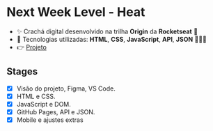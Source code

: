 # Next Week Level - Heat

- ✨ Crachá digital desenvolvido na trilha **Origin** da **Rocketseat** 🚀
- 🌠 Tecnologias utilizadas: **HTML**, **CSS**, **JavaScript**, **API**, **JSON** 👨🏻‍🚀
- 👉 [Projeto](https://rogeriofrsouza.github.io/nlw-heat/)


## Stages

- [x] Visão do projeto, Figma, VS Code. 
- [x] HTML e CSS.
- [x] JavaScript e DOM.
- [x] GitHub Pages, API e JSON.
- [x] Mobile e ajustes extras
